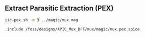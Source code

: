 ## Extract Parasitic Extraction (PEX)
```bash
iic-pex.sh -m 3 ../magic/mux.mag
```

```bash
.include /foss/designs/APIC_Mux_DFF/mux/magic/mux.pex.spice
```